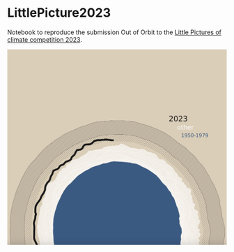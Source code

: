 # LittlePicture2023
Notebook to reproduce the submission Out of Orbit to the [Little Pictures of climate competition 2023](https://climate.esa.int/en/littlepicturescompetition/).

![Out of Orbit](LittlePicture_OutOfOrbit.jpg)
